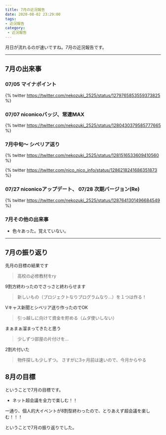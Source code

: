 ```yaml
---
title: 7月の近況報告
date: 2020-08-02 23:29:00
tags:
- 近況報告
category:
 - 近況報告
---
```


月日が流れるのが速いですね。7月の近況報告です。

<!-- more -->

---

## 7月の出来事

### 07/05 マイナポイント

{% twitter https://twitter.com/nekozuki_2525/status/1279765853559373825 %}


### 07/07 niconicoバッジ、常連MAX

{% twitter https://twitter.com/nekozuki_2525/status/1280430379585777665 %}


### 7月中旬～ シベリア送り

{% twitter https://twitter.com/nekozuki_2525/status/1281516533609410560 %}

{% twitter https://twitter.com/nico_nico_info/status/1286218241686351873 %}

### 07/27 niconicoアップデート、 07/28 次期バージョン(Re)

{% twitter https://twitter.com/nekozuki_2525/status/1287641301496684549 %}

### 7月その他の出来事
- 色々あった。覚えていない。

---

## 7月の振り返り
先月の目標の結果です

> 高校の必修教材をry

9割方終わったのでさっさと終わらせます

> 新しいもの（プロジェクトなりプログラムなり…）を１つは作る！

Vキャス新聞とシベリア送り作ったのでOK

> 引っ越しに向けて資金を貯める（ムダ使いしない）

まぁまぁ溜まってきたと思う

> 少しずつ部屋の片付けを...

2割片付いた

> 物件探しも少しずつ。
さすがに3ヶ月前は速いので、今月からやる


## 8月の目標
ということで7月の目標です。

- ネット超会議を全力で楽しむ！！

一通り、個人的大イベントが8割型終わったので、とりあえず超会議を楽しむ！！！

ということで7月の振り返りでした。